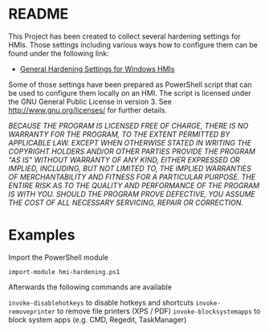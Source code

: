 # README #

This Project has been created to collect several hardening settings for HMIs. Those settings including various ways how to configure them can be found under the following link:

* [General Hardening Settings for Windows HMIs](https://bitbucket.org/cbless/kiosk-mode-hardening/wiki/windows-hmis.md)

Some of those settings have been prepared as PowerShell script that can be used to configure them locally on an HMI. The script is licensed under the GNU General Public License in version 3. See http://www.gnu.org/licenses/ for further details.

*BECAUSE THE PROGRAM IS LICENSED FREE OF CHARGE,
THERE IS NO WARRANTY FOR THE PROGRAM, TO THE EXTENT
PERMITTED BY APPLICABLE LAW. EXCEPT WHEN OTHERWISE
STATED IN WRITING THE COPYRIGHT HOLDERS AND/OR OTHER
PARTIES PROVIDE THE PROGRAM "AS IS" WITHOUT WARRANTY OF
ANY KIND, EITHER EXPRESSED OR IMPLIED, INCLUDING, BUT NOT
LIMITED TO, THE IMPLIED WARRANTIES OF MERCHANTABILITY AND
FITNESS FOR A PARTICULAR PURPOSE. THE ENTIRE RISK AS TO
THE QUALITY AND PERFORMANCE OF THE PROGRAM IS WITH YOU.
SHOULD THE PROGRAM PROVE DEFECTIVE, YOU ASSUME THE
COST OF ALL NECESSARY SERVICING, REPAIR OR CORRECTION.*

# Examples

Import the PowerShell module

```
import-module hmi-hardening.ps1
```

Afterwards the following commands are available

`invoke-disablehotkeys` to disable hotkeys and shortcuts
`invoke-removeprinter` to remove file printers (XPS / PDF)
`invoke-blocksystemapps` to block system apps (e.g. CMD, Regedit, TaskManager)
